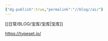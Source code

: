 ```yaml
---
{"dg-publish":true,"permalink":"//blog//ai/"}
---
```



[[日常/BLOG/宝库/宝库\|宝库]]



https://typeset.io/

